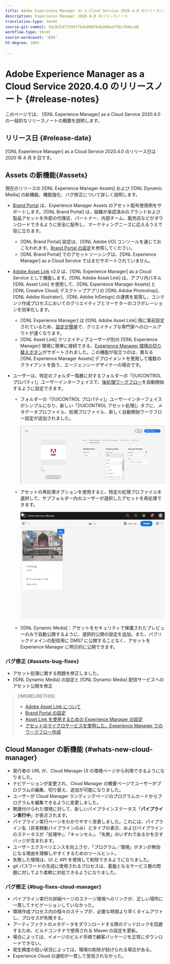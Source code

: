 ```yaml
---
title: Adobe Experience Manager as a Cloud Service 2020.4.0 のリリースノート
description: Experience Manager 2020.4.0 のリリースノート
translation-type: tm+mt
source-git-commit: 3dc0d1d77595f7b3e890fb4b390eef5bcf84ecd8
workflow-type: tm+mt
source-wordcount: '654'
ht-degree: 100%

---
```



# Adobe Experience Manager as a Cloud Service 2020.4.0 のリリースノート {#release-notes}

このページでは、 [!DNL Experience Manager] as a Cloud Service 2020.4.0 の一般的なリリースノートの概要を説明します。

## リリース日 {#release-date}

[!DNL Experience Manager] as a Cloud Service 2020.4.0 のリリース日は 2020 年 4 月 9 日です。

## Assets の新機能{#assets}

現在のリリースの [!DNL Experience Manager Assets] および [!DNL Dynamic Media] の新機能、機能強化、バグ修正について詳しく説明します。

* [Brand Portal](https://docs.adobe.com/content/help/ja-JP/experience-manager-brand-portal/using/home.html) は、Experience Manager Assets のアセット配布使用例をサポートします。[!DNL Brand Portal] は、組織が承認済みのブランドおよび製品アセットを外部の代理店、パートナー、内部チーム、販売店などがダウンロードできるように安全に配布し、マーケティングニーズに応えるうえで役に立ちます。
   * [!DNL Brand Portal] 設定は、[!DNL Adobe I/O] コンソールを通じておこなわれます。[Brand Portal の設定](https://docs.adobe.com/content/help/ja-JP/experience-manager-brand-portal/using/publish/configure-aem-assets-with-brand-portal.html)を参照してください。
   * [!DNL Brand Portal] でのアセットソーシングは、[!DNL Experience Manager] as a Cloud Service ではまだサポートされていません。

* [Adobe Asset Link](https://helpx.adobe.com/jp/enterprise/using/adobe-asset-link.html) v2.0 は、[!DNL Experience Manager] as a Cloud Service として機能します。[!DNL Adobe Asset Link] は、アプリ内パネル [!DNL Asset Link] を使用して、[!DNL Experience Manager Assets] と [!DNL Creative Cloud] デスクトップアプリの [!DNL Adobe Photoshop]、[!DNL Adobe Illustrator]、[!DNL Adobe InDesign] の連携を実現し、コンテンツ作成プロセスにおいてのクリエイティブとマーケターのコラボレーションを効率化します。
   * [!DNL Experience Manager] は [!DNL Adobe Asset Link] 用に事前設定されているため、[設定が簡単](https://helpx.adobe.com/jp/enterprise/using/configure-aem-assets-for-asset-link.html)で、クリエイティブな専門家へのロールアウトが速くなります。
   * [!DNL Asset Link] クリエイティブユーザーが別の [!DNL Experience Manager] 環境に簡単に接続できる、[Experience Manager 環境の切り替えボタン](https://helpx.adobe.com/jp/enterprise/using/manage-assets-using-adobe-asset-link.html#UseAdobeAssetLink)がサポートされました。この機能が役立つのは、異なる [!DNL Experience Manager Assets] デプロイメントを使用して複数のクライアントを扱う、エージェンシーデザイナーの場合です。

* ユーザーは、特定のフォルダー階層に対するフォルダーの「[!UICONTROL プロパティ]」ユーザーインターフェイスで、[後処理ワークフロー](/help/assets/asset-microservices-configure-and-use.md#post-processing-workflows)を自動開始するように設定できます。
   * フォルダーの「[!UICONTROL プロパティ]」ユーザーインターフェイスがシンプルになり、新しい「[!UICONTROL アセット処理]」タブに、メタデータプロファイル、処理プロファイル、新しく自動開始ワークフロー設定が追加されました。

      ![処理プロファイルは、フォルダーに簡単に適用でき、フォルダーにアップロードされたすべてのアセットは、これらのプロファイルを使用して処理されます。](/help/assets/assets/asset-processing-folder-properties.png)

   * アセットの再処理オプションを使用すると、特定の処理プロファイルを選択して、サブフォルダー内のユーザーが選択したアセットを再処理できます。

      ![特定の処理プロファイルを使用して、選択したアセットを再処理する](/help/assets/assets/fpo-existing-asset-reprocess.gif)

   * [!DNL Dynamic Media]：アセットをセキュリティで保護されたプレビューのみで自動公開するように、選択的公開の設定を追加。また、パブリックドメインの配信用に DMS7 に公開することなく、アセットを Experience Manager に明示的に公開できます。

### バグ修正 {#assets-bug-fixes}

* アセット処理に関する問題を修正しました。
* [!DNL Dynamic Media] の設定と [!DNL Dynamic Media] 配信サービスへのアセット公開を修正

>[!MORELIKETHIS]
>
>* [Adobe Asset Link について](https://www.adobe.com/jp/creativecloud/business/enterprise/adobe-asset-link.html)
>* [Brand Portal の設定](https://docs.adobe.com/content/help/en/experience-manager-brand-portal/using/publish/configure-aem-assets-with-brand-portal.html)
>* [Asset Link を使用するための Experience Manager の設定](https://helpx.adobe.com/enterprise/using/configure-aem-assets-for-asset-link.html)
>* [アセットのマイクロサービスを使用した、Experience Manager でのワークフロー作成](https://docs.adobe.com/content/help/ja-JP/experience-manager-cloud-service/assets/manage/asset-microservices-configure-and-use.html#post-processing-workflows)


## Cloud Manager の新機能 {#whats-new-cloud-manager}

* 発行者の URL が、Cloud Manager UI の環境ページから利用できるようになりました。
* ナビゲーションが変更され、Cloud Manager の概要ページでユーザーがプログラムの編集、切り替え、追加が可能になりました。
* ユーザーが Cloud Manager ランディングページのプログラムカードからプログラムを編集できるように変更しました。
* 関連付けられた環境に対して、新しいパイプラインステータス「**パイプライン実行中**」が表示されます。
* パイプライン実行ページをわかりやすく改善しました。これには、パイプライン名（非実稼動パイプラインのみ）とタイプの表示、およびパイプラインのステータスが「処理中」、「キャンセル」、「失敗」のいずれであるかを示すバッジが含まれます。
* ユーザーエクスペリエンスを向上させ、「プログラム／環境」ボタンが無効になる理由を理解しやすくするためのツールヒント。
* 失敗した環境は、UI と API を使用して削除できるようになりました。
* git パスワードの生成に使用されるプロセスは、基盤となるサービス層の問題に対してより柔軟に対処できるようになりました。

### バグ修正 {#bug-fixes-cloud-manager}

* パイプライン実行の詳細ページのステージ環境へのリンクが、正しい場所に一貫してナビゲーションしていなかった。
* 環境作成プロセス内の個々のステップが、必要な時間より早くタイムアウトし、プロセスが失敗する。
* アーティファクトのメタデータをダウンロードする際のデッドロックを回避するため、ビルドコンテナで使用される Maven の設定を更新。
* 場合によっては、イメージのビルド手順で顧客パッケージを正常にダウンロードできない。
* 発生頻度の低い状況によっては、環境の削除が妨げられる場合がある。
* Experience Cloud の通知が一貫して受信されなかった。

